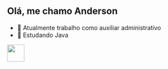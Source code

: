 ## Olá, me chamo Anderson

- 🔭 Atualmente trabalho como auxiliar administrativo
- 🌱 Estudando Java
<img src="https://cdn.jsdelivr.net/gh/devicons/devicon@latest/icons/java/java-original.svg" width="40" height="40"> 